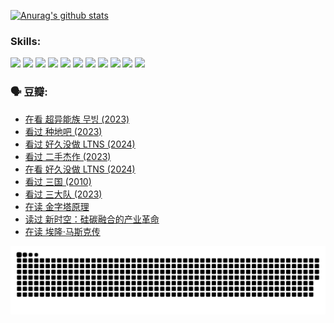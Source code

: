 
[![Anurag's github stats](https://github-readme-stats.vercel.app/api?username=w940853815)](https://github.com/anuraghazra/github-readme-stats)

### Skills:

<code><img height="32" src="https://cdn.jsdelivr.net/npm/simple-icons@v5/icons/python.svg"></code>
<code><img height="32" src="https://cdn.jsdelivr.net/npm/simple-icons@v5/icons/javascript.svg"></code>
<code><img height="32" src="https://cdn.jsdelivr.net/npm/simple-icons@v5/icons/django.svg"></code>
<code><img height="32" src="https://cdn.jsdelivr.net/npm/simple-icons@v5/icons/flask.svg"></code>
<code><img height="32" src="https://cdn.jsdelivr.net/npm/simple-icons@v5/icons/vuetify.svg"></code>
<code><img height="32" src="https://cdn.jsdelivr.net/npm/simple-icons@v5/icons/git.svg"></code>
<code><img height="32" src="https://cdn.jsdelivr.net/npm/simple-icons@v5/icons/docker.svg"></code>
<code><img height="32" src="https://cdn.jsdelivr.net/npm/simple-icons@v5/icons/postgresql.svg"></code>
<code><img height="32" src="https://cdn.jsdelivr.net/npm/simple-icons@v5/icons/elasticsearch.svg"></code>
<code><img height="32" src="https://cdn.jsdelivr.net/npm/simple-icons@v5/icons/macos.svg"></code>
<code><img height="32" src="https://cdn.jsdelivr.net/npm/simple-icons@v5/icons/linux.svg"></code>

### 🗣 豆瓣:

<!-- DOUBAN-ACTIVITIES:START -->
- [在看 超异能族 무빙‎ (2023)](https://www.douban.com/people/136069238/status/4527291077/?_i=08553492)
- [看过 种地吧‎ (2023)](https://www.douban.com/people/136069238/status/4527289637/?_i=08553493)
- [看过 好久没做 LTNS‎ (2024)](https://www.douban.com/people/136069238/status/4527289515/?_i=08553493)
- [看过 二手杰作‎ (2023)](https://www.douban.com/people/136069238/status/4522502716/?_i=08553493)
- [在看 好久没做 LTNS‎ (2024)](https://www.douban.com/people/136069238/status/4521969883/?_i=08553493)
- [看过 三国‎ (2010)](https://www.douban.com/people/136069238/status/4521634661/?_i=08553493)
- [看过 三大队‎ (2023)](https://www.douban.com/people/136069238/status/4510323325/?_i=08553493)
- [在读 金字塔原理](https://www.douban.com/people/136069238/status/4507497587/?_i=08553493)
- [读过 新时空：硅碳融合的产业革命](https://www.douban.com/people/136069238/status/4506659177/?_i=08553493)
- [在读 埃隆·马斯克传](https://www.douban.com/people/136069238/status/4500417190/?_i=08553493)
<!-- DOUBAN-ACTIVITIES:END -->


![Snake animation](https://raw.githubusercontent.com/w940853815/w940853815/output/github-contribution-grid-snake.svg)

<!--
**w940853815/w940853815** is a ✨ _special_ ✨ repository because its `README.md` (this file) appears on your GitHub profile.

Here are some ideas to get you started:

- 🔭 I’m currently working on ...
- 🌱 I’m currently learning ...
- 👯 I’m looking to collaborate on ...
- 🤔 I’m looking for help with ...
- 💬 Ask me about ...
- 📫 How to reach me: ...
- 😄 Pronouns: ...
- ⚡ Fun fact: ...
-->
